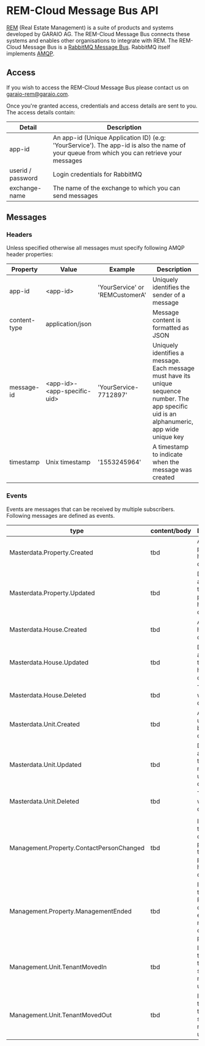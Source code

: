 ﻿# REM-Cloud Message Bus API
[REM](https://www.garaio-rem.ch/) (Real Estate Management) is a suite of products and systems developed by GARAIO AG. The REM-Cloud Message Bus connects
these systems and enables other organisations to integrate with REM. The REM-Cloud Message Bus is a [RabbitMQ Message Bus](https://www.rabbitmq.com/).
RabbitMQ itself implements [AMQP](https://www.amqp.org/).
## Access
If you wish to access the REM-Cloud Message Bus please contact us on [garaio-rem@garaio.com](mailto:youraddress@ucsc.edu).

Once you're granted access, credentials and access details are sent to you. The access details contain:

Detail | Description
-|-
app-id | An app-id (Unique Application ID) (e.g: 'YourService'). The app-id is also the name of your queue from which you can retrieve your messages
userid / password | Login  credentials for RabbitMQ
exchange-name | The name of the exchange to which you can send messages

## Messages
### Headers
Unless specified otherwise all messages must specify following AMQP header properties:

Property | Value | Example | Description
-|-|-|-
app-id| \<app-id> | 'YourService' or 'REMCustomerA'  | Uniquely identifies the sender of a message |
content-type| application/json || Message content is formatted as JSON |
message-id | \<app-id>-\<app-specific-uid>| 'YourService-7712897' | Uniquely identifies a message. Each message must have its unique sequence number. The app specific uid is an alphanumeric, app wide unique key |
timestamp | Unix timestamp | '1553245964' | A timestamp to indicate when the message was created |

### Events
Events are messages that can be received by multiple subscribers. Following messages are defined as events.

type | content/body | Description
-|-|-
Masterdata.Property.Created | tbd | A new property has been created
Masterdata.Property.Updated | tbd | Data associated to a property has changed
Masterdata.House.Created | tbd | A house has been created
Masterdata.House.Updated | tbd | Data associated to a house has changed
Masterdata.House.Deleted | tbd | The house was deleted
Masterdata.Unit.Created | tbd | A rentable unit has been created
Masterdata.Unit.Updated | tbd | Data associated to a rentable unit has changed
Masterdata.Unit.Deleted | tbd | The unit was deleted
|||
Management.Property.ContactPersonChanged | tbd | Informs that the contact person for this property has changed
Management.Property.ManagementEnded | tbd | Informs that the REM customer ended managing a certain property
Management.Unit.TenantMovedIn | tbd | Informs that the tenant started renting the unit
Management.Unit.TenantMovedOut | tbd | Informs that the tenant stopped renting the unit
